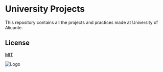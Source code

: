 # University Projects

This repository contains all the projects and practices made at University of Alicante.


## License

[MIT](https://choosealicense.com/licenses/mit/)

![Logo](https://estaticos-cdn.prensaiberica.es/epi/public/file/2021/0928/08/logoua-e96db3c.png)

